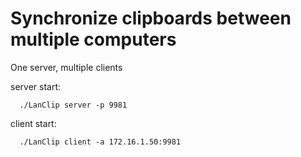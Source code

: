# Synchronize clipboards between multiple computers

One server, multiple clients

server start:
```shell
  ./LanClip server -p 9981
```

client start:

```shell
  ./LanClip client -a 172.16.1.50:9981
```
